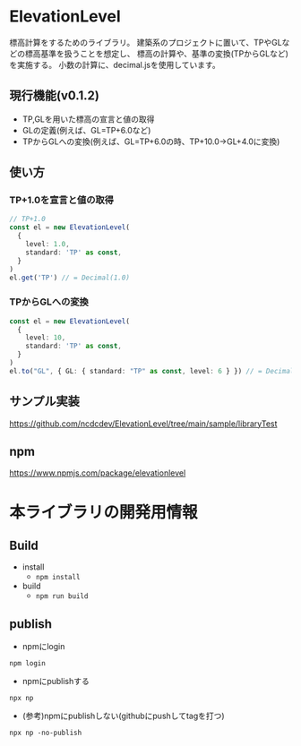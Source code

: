 # ElevationLevel

標高計算をするためのライブラリ。
建築系のプロジェクトに置いて、TPやGLなどの標高基準を扱うことを想定し、
標高の計算や、基準の変換(TPからGLなど)を実施する。
小数の計算に、decimal.jsを使用しています。

## 現行機能(v0.1.2)
- TP,GLを用いた標高の宣言と値の取得
- GLの定義(例えば、GL=TP+6.0など)
- TPからGLへの変換(例えば、GL=TP+6.0の時、TP+10.0→GL+4.0に変換)

## 使い方

### TP+1.0を宣言と値の取得

```ts
// TP+1.0 
const el = new ElevationLevel(
  {
    level: 1.0,
    standard: 'TP' as const,
  }
)
el.get('TP') // = Decimal(1.0)
```

### TPからGLへの変換
```ts
const el = new ElevationLevel(
  {
    level: 10,
    standard: 'TP' as const,
  }
)
el.to("GL", { GL: { standard: "TP" as const, level: 6 } }) // = Decimal(4.0)
```

## サンプル実装
https://github.com/ncdcdev/ElevationLevel/tree/main/sample/libraryTest

## npm
https://www.npmjs.com/package/elevationlevel

# 本ライブラリの開発用情報

## Build

- install
  - `npm install`
- build
  - `npm run build`

## publish

- npmにlogin
```
npm login
```

- npmにpublishする
```
npx np
```

- (参考)npmにpublishしない(githubにpushしてtagを打つ)
```
npx np -no-publish
```
